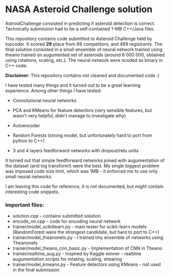 NASA Asteroid Challenge solution
======================

AstroidChallenge consisted in predicting if asteroid detection is correct.
Technically submission had to be a self-contained 1-MB C++/Java files.

This repository contains code submitted to Asteroid Challenge held by topcoder.
It scored **29** place from 69 competitors, and 469 registrants. The final
solution consisted in a small ensemble of neural network trained using theano trained
on augumented set of asteroids (around 6 000 000, obtained using rotations, scaling, etc.). 
The neural network were ncoded as binary in C++ code.

**Disclaimer**: This repository contains not cleaned and documented code :) 

I have tested many things and it turned out to be a great learning experience.
Among other things I have tested:

* Convolutional neural networks 

* PCA and KMeans for feature detectors (very sensible features, but wasn't very
  helpful, didn't manage to investigate why)

* Autoencoder

* Random Forests (strong model, but unfortunately hard to port from python to
  C++)

* 3 and 4 layers feedforward networks with dropout/relu units

It turned out that simple feedforward networks joined with augumentation of the
dataset (and log transform!) were the best. My single biggest problem was
imposed code size limit, which was 1MB - it enforced me to use only small
neural networks.

I am leaving this code for reference, it is not documented, but might contain
interesting code snippets.

### Important files:

* solution.cpp - contains submitted solution
* encode_nn.cpp - code for encoding neural network
* trainer/model_scikitlearn.py - main tester for scikit-learn models (RandomForest were the strongest candidate, but hard to port to C++)
* trainer/model_theanonets.py - I trained tiny ensemble of networks using Theanonets
* trainer/model_theano_cnn_basic.py - Implementation of CNN in Theano
* trainer/realtime_aug.py - Inspired by Kaggle winner - realtime augumentation scripts for rotating, scaling, shearing
* trainer/model_kmeans.py - Feature detectors using KMeans - not used in the final submission 
